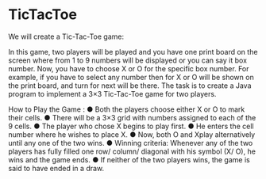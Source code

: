 # TicTacToe

We will create a Tic-Tac-Toe game:

In this game, two players will be played and you have one print board on the screen where from 1 to 9 numbers will be displayed or you can say it box number. Now, you have to choose X or O for the specific box number. For example, if you have to select any number then for X or O will be shown on the print board, and turn for next will be there. The task is to create a Java program to implement a 3×3 Tic-Tac-Toe game for two players.

How to Play the Game :
● Both the players choose either ​X​ or ​O​ to mark their cells.
● There will be a 3×3 grid with numbers assigned to each of the 9 cells.
● The player who chose ​X​ begins to play first.
● He enters the cell number where he wishes to place ​X​.
● Now, both ​O ​and ​X​ play alternatively until any one of the two wins.
● Winning criteria: Whenever any of the two players has fully filled one row/ column/ diagonal with his symbol (X/ O), he wins and the game ends.
● If neither of the two players wins, the game is said to have ended in a draw​.
